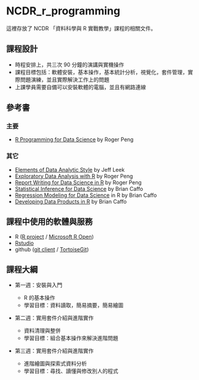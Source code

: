 # NCDR_r_programming
這裡存放了 NCDR 「資料科學與 R 實戰教學」課程的相關文件。

## 課程設計
- 時程安排上，共三次 90 分鐘的演講與實機操作
- 課程目標包括：軟體安裝，基本操作，基本統計分析，視覺化，套件管理，實際問題演練，並且實際解決工作上的問題
- 上課學員需要自備可以安裝軟體的電腦，並且有網路連線

## 參考書
### 主要
- [R Programming for Data Science](https://leanpub.com/rprogramming) by Roger Peng

### 其它
- [Elements of Data Analytic Style](https://leanpub.com/datastyle) by Jeff Leek
- [Exploratory Data Analysis with R](https://leanpub.com/exdata) by Roger Peng
- [Report Writing for Data Science in R](https://leanpub.com/reportwriting) by Roger Peng
- [Statistical Inference for Data Science](https://leanpub.com/LittleInferenceBook) by Brian Caffo
- [Regression Modeling for Data Science](https://leanpub.com/regmods) in R by Brian Caffo
- [Developing Data Products in R](https://leanpub.com/ddp) by Brian Caffo

## 課程中使用的軟體與服務
- R ([R project](https://cran.r-project.org/) / [Microsoft R Open](https://mran.revolutionanalytics.com/open/))
- [Rstudio](https://www.rstudio.com/)
- github ([git client](https://git-scm.com/downloads) / [TortoiseGit](https://tortoisegit.org/))

## 課程大綱
- 第一週：安裝與入門
  - R 的基本操作
  - 學習目標：資料讀取，簡易摘要，簡易繪圖
  
- 第二週：實用套件介紹與進階實作
  - 資料清理與整併
  - 學習目標：組合基本操作來解決進階問題
  
- 第三週：實用套件介紹與進階實作
  - 進階繪圖與探索式資料分析
  - 學習目標：尋找、讀懂與修改別人的程式



